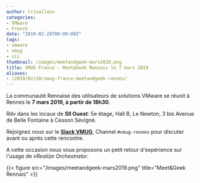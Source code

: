 ```yaml
---
author: lrivallain
categories:
- VMware
- French
date: "2019-02-28T00:00:00Z"
tags:
- vmware
- vmug
- sii
thumbnail: /images/meetandgeek-mars2019.png
title: VMUG France - Meet&Geek Rennais le 7 mars 2019
aliases: 
- /2019/02/28/vmug-france-meetandgeek-rennes/
---
```


La communauté Rennaise des utilisateurs de solutions VMware se réunit à Rennes le **7 mars 2019, à partir de 18h30**.

Rdv dans les locaux de **SII Ouest**: 5e étage, Hall B, Le Newton, 3 bis Avenue de Belle Fontaine à Cesson Sévigné.

Rejoignez nous sur le **[Slack VMUG](https://vmugfrance.slack.com/)**, Channel `#vmug-rennes` pour discuter avant ou après cette rencontre.

A cette occasion nous vous proposons un petit retour d'expérience sur l'usage de *vRealize Orchestrator*.

{{< figure src="/images/meetandgeek-mars2019.png" title="Meet&Geek Rennais" >}}